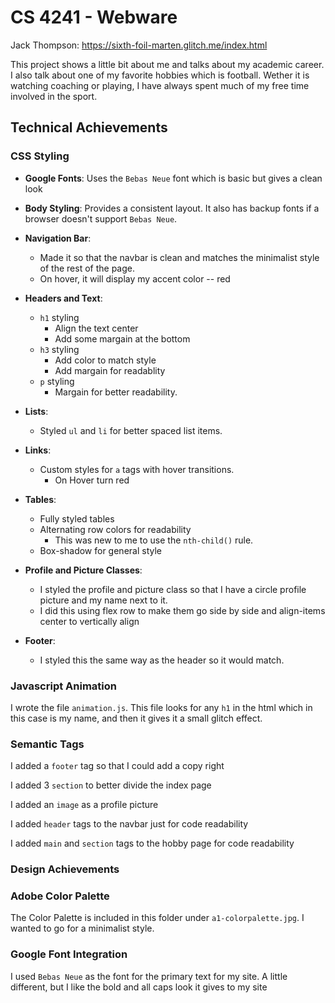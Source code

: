 # CS 4241 - Webware

Jack Thompson: https://sixth-foil-marten.glitch.me/index.html

This project shows a little bit about me and talks about my academic career. I also talk about one of my favorite hobbies which is football. Wether it is watching coaching or playing, I have always spent much of my free time involved in the sport.

## Technical Achievements

### CSS Styling

- **Google Fonts**: Uses the `Bebas Neue` font which is basic but gives a clean look
- **Body Styling**: Provides a consistent layout. It also has backup fonts if a browser doesn't support `Bebas Neue`.
- **Navigation Bar**:

  - Made it so that the navbar is clean and matches the minimalist style of the rest of the page.
  - On hover, it will display my accent color -- red 
- **Headers and Text**:

  - `h1` styling
    - Align the text center
    - Add some margain at the bottom
  - `h3` styling
    - Add color to match style
    - Add margain for readablity
  - `p` styling
    - Margain for better readability.
- **Lists**:

  - Styled `ul` and `li` for better spaced list items.
- **Links**:
  - Custom styles for `a` tags with hover transitions.
    - On Hover turn red
  
- **Tables**:
  - Fully styled tables
  - Alternating row colors for readability
    - This was new to me to use the `nth-child()` rule.
  - Box-shadow for general style
- **Profile and Picture Classes**:
  - I styled the profile and picture class so that I have a circle profile picture and my name next to it.
  - I did this using flex row to make them go side by side and align-items center to vertically align

- **Footer**:
  - I styled this the same way as the header so it would match.

### Javascript Animation

I wrote the file `animation.js`. This file looks for any `h1` in the html which in this case is my name, and then it gives it a small glitch effect.

### Semantic Tags

I added a `footer` tag so that I could add a copy right

I added 3 `section` to better divide the index page

I added an `image` as a profile picture

I added `header` tags to the navbar just for code readability

I added `main` and `section` tags to the hobby page for code readability

### Design Achievements

### Adobe Color Palette

The Color Palette is included in this folder under `a1-colorpalette.jpg`. I wanted to go for a minimalist style.

### Google Font Integration

I used `Bebas Neue` as the font for the primary text for my site. A little different, but I like the bold and all caps look it gives to my site

